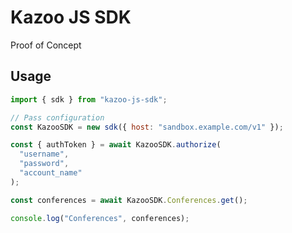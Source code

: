 # Kazoo JS SDK

Proof of Concept

## Usage

```javascript
import { sdk } from "kazoo-js-sdk";

// Pass configuration
const KazooSDK = new sdk({ host: "sandbox.example.com/v1" });

const { authToken } = await KazooSDK.authorize(
  "username",
  "password",
  "account_name"
);

const conferences = await KazooSDK.Conferences.get();

console.log("Conferences", conferences);
```
